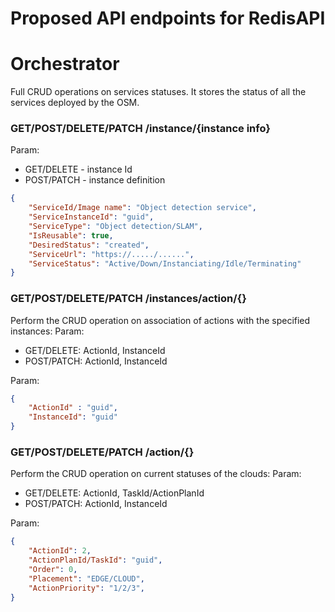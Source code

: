 # Proposed API endpoints for RedisAPI

# Orchestrator

Full CRUD operations on services statuses. It stores the status of all the services deployed by the OSM.

### GET/POST/DELETE/PATCH /instance/{instance info}

Param: 
* GET/DELETE - instance Id
* POST/PATCH - instance definition

```json
{
    "ServiceId/Image name": "Object detection service",
    "ServiceInstanceId": "guid",
    "ServiceType": "Object detection/SLAM",
    "IsReusable": true,
    "DesiredStatus": "created",        
    "ServiceUrl": "https://...../......",
    "ServiceStatus": "Active/Down/Instanciating/Idle/Terminating"
}
```


### GET/POST/DELETE/PATCH /instances/action/{}
Perform the CRUD operation on association of actions with the specified instances:
Param: 
* GET/DELETE: ActionId, InstanceId
* POST/PATCH: ActionId, InstanceId

Param:
```json
{
    "ActionId" : "guid",
    "InstanceId": "guid"
}
```

### GET/POST/DELETE/PATCH /action/{}
Perform the CRUD operation on current statuses of the clouds:
Param: 
* GET/DELETE: ActionId, TaskId/ActionPlanId
* POST/PATCH: ActionId, InstanceId

Param:
```json
{    
    "ActionId": 2,
    "ActionPlanId/TaskId": "guid",
    "Order": 0,
    "Placement": "EDGE/CLOUD",
    "ActionPriority": "1/2/3",
}
```
